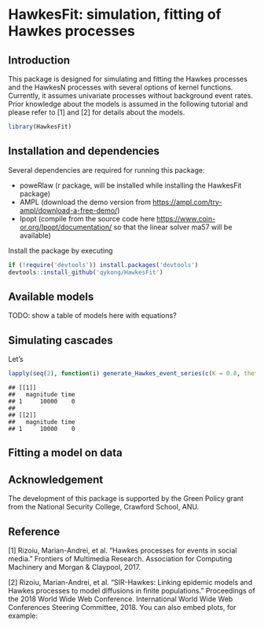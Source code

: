 HawkesFit: simulation, fitting of Hawkes processes
================

## Introduction

This package is designed for simulating and fitting the Hawkes processes
and the HawkesN processes with several options of kernel functions.
Currently, it assumes univariate processes without background event
rates. Prior knowledge about the models is assumed in the following
tutorial and please refer to \[1\] and \[2\] for details about the
models.

``` r
library(HawkesFit)
```

## Installation and dependencies

Several dependencies are required for running this package:

  - poweRlaw (r package, will be installed while installing the
    HawkesFit package)
  - AMPL (download the demo version from
    <https://ampl.com/try-ampl/download-a-free-demo/>)
  - Ipopt (compile from the source code here
    <https://www.coin-or.org/Ipopt/documentation/> so that the linear
    solver ma57 will be available)

Install the package by executing

``` r
if (!require('devtools')) install.packages('devtools')
devtools::install_github('qykong/HawkesFit')
```

## Available models

TODO: show a table of models here with
equations?

## Simulating cascades

Let’s

``` r
lapply(seq(2), function(i) generate_Hawkes_event_series(c(K = 0.8, theta = 1), model_type = 'EXP'))
```

    ## [[1]]
    ##   magnitude time
    ## 1     10000    0
    ## 
    ## [[2]]
    ##   magnitude time
    ## 1     10000    0

## Fitting a model on data

## Acknowledgement

The development of this package is supported by the Green Policy grant
from the National Security College, Crawford School, ANU.

## Reference

\[1\] Rizoiu, Marian-Andrei, et al. “Hawkes processes for events in
social media.” Frontiers of Multimedia Research. Association for
Computing Machinery and Morgan & Claypool, 2017.

\[2\] Rizoiu, Marian-Andrei, et al. “SIR-Hawkes: Linking epidemic models
and Hawkes processes to model diffusions in finite populations.”
Proceedings of the 2018 World Wide Web Conference. International World
Wide Web Conferences Steering Committee, 2018. You can also embed plots,
for example:
